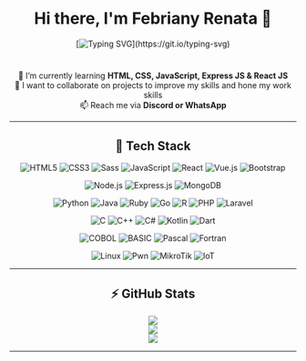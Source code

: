 <div align="center">

# Hi there, I'm Febriany Renata 👋

[![Typing SVG](https://readme-typing-svg.herokuapp.com?font=Fira+Code&size=25&duration=3000&pause=1000&color=4facfe&center=true&vCenter=true&width=600&lines=I'm+Web+Developer+%26+DevOps+Engineer;Always+Learning+New+Things;Welcome+to+My+GitHub+Profile!)](https://git.io/typing-svg)

<!-- Tambahin link typed.js di head atau sebelum script -->
<script src="https://cdn.jsdelivr.net/npm/typed.js@2.0.12"></script>

<div class="typing-container">
  <h1><span id="typing"></span></h1>
</div>


🌱 I’m currently learning **HTML, CSS, JavaScript, Express JS & React JS**  
🤝 I want to collaborate on projects to improve my skills and hone my work skills    
📫 Reach me via **Discord or WhatsApp**

---

## 🚀 Tech Stack
![HTML5](https://img.shields.io/badge/html5-%23E34F26.svg?style=for-the-badge&logo=html5&logoColor=white)
![CSS3](https://img.shields.io/badge/css3-%231572B6.svg?style=for-the-badge&logo=css3&logoColor=white)
![Sass](https://img.shields.io/badge/Sass-hotpink.svg?style=for-the-badge&logo=Sass&logoColor=white)
![JavaScript](https://img.shields.io/badge/javascript-%23323330.svg?style=for-the-badge&logo=javascript&logoColor=%23F7DF1E)
![React](https://img.shields.io/badge/react-%2320232a.svg?style=for-the-badge&logo=react&logoColor=%2361DAFB)
![Vue.js](https://img.shields.io/badge/vue.js-%2335495e.svg?style=for-the-badge&logo=vue.js&logoColor=%234FC08D)
![Bootstrap](https://img.shields.io/badge/bootstrap-%23563D7C.svg?style=for-the-badge&logo=bootstrap&logoColor=white)

![Node.js](https://img.shields.io/badge/node.js-6DA55F?style=for-the-badge&logo=node.js&logoColor=white)
![Express.js](https://img.shields.io/badge/express.js-%23404d59.svg?style=for-the-badge&logo=express&logoColor=%2361DAFB)
![MongoDB](https://img.shields.io/badge/MongoDB-%234ea94b.svg?style=for-the-badge&logo=mongodb&logoColor=white)

![Python](https://img.shields.io/badge/python-%233776AB.svg?style=for-the-badge&logo=python&logoColor=white)
![Java](https://img.shields.io/badge/java-%23ED8B00.svg?style=for-the-badge&logo=openjdk&logoColor=white)
![Ruby](https://img.shields.io/badge/ruby-%23CC342D.svg?style=for-the-badge&logo=ruby&logoColor=white)
![Go](https://img.shields.io/badge/go-%2300ADD8.svg?style=for-the-badge&logo=go&logoColor=white)
![R](https://img.shields.io/badge/r-%23276DC3.svg?style=for-the-badge&logo=r&logoColor=white)
![PHP](https://img.shields.io/badge/php-%23777BB4.svg?style=for-the-badge&logo=php&logoColor=white)
![Laravel](https://img.shields.io/badge/laravel-%23FF2D20.svg?style=for-the-badge&logo=laravel&logoColor=white)

![C](https://img.shields.io/badge/c-%2300599C.svg?style=for-the-badge&logo=c&logoColor=white)
![C++](https://img.shields.io/badge/c++-%2300599C.svg?style=for-the-badge&logo=c%2B%2B&logoColor=white)
![C#](https://img.shields.io/badge/c%23-%23239120.svg?style=for-the-badge&logo=c-sharp&logoColor=white)
![Kotlin](https://img.shields.io/badge/kotlin-%230095D5.svg?style=for-the-badge&logo=kotlin&logoColor=white)
![Dart](https://img.shields.io/badge/dart-%230175C2.svg?style=for-the-badge&logo=dart&logoColor=white)

![COBOL](https://img.shields.io/badge/COBOL-%23007ACC.svg?style=for-the-badge&logo=ibm&logoColor=white)
![BASIC](https://img.shields.io/badge/BASIC-%23007ACC.svg?style=for-the-badge&logo=basic&logoColor=white)
![Pascal](https://img.shields.io/badge/pascal-%233B5526.svg?style=for-the-badge&logo=delphi&logoColor=white)
![Fortran](https://img.shields.io/badge/fortran-%23734F96.svg?style=for-the-badge&logo=fortran&logoColor=white)

![Linux](https://img.shields.io/badge/linux-%23FCC624.svg?style=for-the-badge&logo=linux&logoColor=black)
![Pwn](https://img.shields.io/badge/pwn-%23000000.svg?style=for-the-badge&logo=linux&logoColor=white)
![MikroTik](https://img.shields.io/badge/mikrotik-%23E31837.svg?style=for-the-badge&logo=mikrotik&logoColor=white)
![IoT](https://img.shields.io/badge/IoT-%23007ACC.svg?style=for-the-badge&logo=internetofthings&logoColor=white)

---

## ⚡ GitHub Stats
![](https://github-readme-stats.vercel.app/api?username=FebrianyRenata02&show_icons=true&theme=radical)  
![](https://github-readme-streak-stats.herokuapp.com/?user=FebrianyRenata02&theme=radical)  
![](https://github-readme-stats.vercel.app/api/top-langs/?username=FebrianyRenata02&layout=compact&theme=radical)

---

</div>
